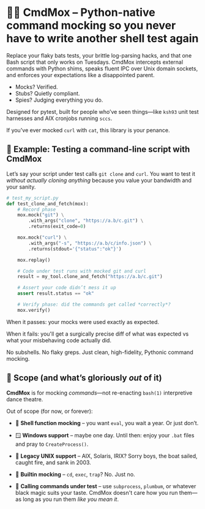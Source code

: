 <!-- markdownlint-disable MD013 -->

# 🕵️‍♀️ CmdMox – Python-native command mocking so you never have to write another shell test again

<!-- markdownlint-enable MD013 -->

Replace your flaky bats tests, your brittle log-parsing hacks, and that one Bash
script that only works on Tuesdays. CmdMox intercepts external commands with
Python shims, speaks fluent IPC over Unix domain sockets, and enforces your
expectations like a disappointed parent.

- Mocks? Verified.
- Stubs? Quietly compliant.
- Spies? Judging everything you do.

Designed for pytest, built for people who’ve seen things—like `ksh93` unit test
harnesses and AIX cronjobs running `sccs`.

If you've ever mocked `curl` with `cat`, this library is your penance.

## 🧪 Example: Testing a command-line script with CmdMox

Let’s say your script under test calls `git clone` and `curl`. You want to test
it *without actually cloning anything* because you value your bandwidth and your
sanity.

```python
# test_my_script.py
def test_clone_and_fetch(mox):
    # Record phase
    mox.mock("git") \
        .with_args("clone", "https://a.b/c.git") \
        .returns(exit_code=0)

    mox.mock("curl") \
        .with_args("-s", "https://a.b/c/info.json") \
        .returns(stdout='{"status":"ok"}')

    mox.replay()

    # Code under test runs with mocked git and curl
    result = my_tool.clone_and_fetch("https://a.b/c.git")

    # Assert your code didn’t mess it up
    assert result.status == "ok"

    # Verify phase: did the commands get called *correctly*?
    mox.verify()
```

When it passes: your mocks were used exactly as expected.

When it fails: you'll get a surgically precise diff of what was expected vs what
your misbehaving code actually did.

No subshells. No flaky greps. Just clean, high-fidelity, Pythonic command
mocking.

## 🧯 Scope (and what’s gloriously *out* of it)

**CmdMox** is for mocking *commands*—not re-enacting `bash(1)` interpretive
dance theatre.

Out of scope (for now, or forever):

- 🧞 **Shell function mocking** – you want `eval`, you wait a year. Or just
  don’t.

- 🪟 **Windows support** – maybe one day. Until then: enjoy your `.bat` files and
  pray to `CreateProcess()`.

- 🦕 **Legacy UNIX support** – AIX, Solaris, IRIX? Sorry boys, the boat sailed,
  caught fire, and sank in 2003.

- 🧩 **Builtin mocking** – `cd`, `exec`, `trap`? No. Just no.

- 🧪 **Calling commands under test** – use `subprocess`, `plumbum`, or whatever
  black magic suits your taste. CmdMox doesn't care how you run them—as long as
  you run them *like you mean it*.
